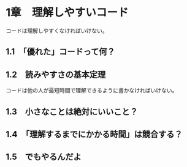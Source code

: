 # 1章　理解しやすいコード

コードは理解しやすくなければいけない。

## 1.1　「優れた」コードって何？

## 1.2　読みやすさの基本定理

コードは他の人が最短時間で理解できるように書かなければいけない。

## 1.3　小さなことは絶対にいいこと？

## 1.4　「理解するまでにかかる時間」は競合する？

## 1.5　でもやるんだよ